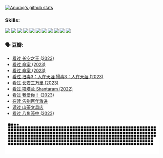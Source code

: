 
[![Anurag's github stats](https://github-readme-stats.vercel.app/api?username=w940853815)](https://github.com/anuraghazra/github-readme-stats)

### Skills:

<code><img height="32" src="https://cdn.jsdelivr.net/npm/simple-icons@v5/icons/python.svg"></code>
<code><img height="32" src="https://cdn.jsdelivr.net/npm/simple-icons@v5/icons/javascript.svg"></code>
<code><img height="32" src="https://cdn.jsdelivr.net/npm/simple-icons@v5/icons/django.svg"></code>
<code><img height="32" src="https://cdn.jsdelivr.net/npm/simple-icons@v5/icons/flask.svg"></code>
<code><img height="32" src="https://cdn.jsdelivr.net/npm/simple-icons@v5/icons/vuetify.svg"></code>
<code><img height="32" src="https://cdn.jsdelivr.net/npm/simple-icons@v5/icons/git.svg"></code>
<code><img height="32" src="https://cdn.jsdelivr.net/npm/simple-icons@v5/icons/docker.svg"></code>
<code><img height="32" src="https://cdn.jsdelivr.net/npm/simple-icons@v5/icons/postgresql.svg"></code>
<code><img height="32" src="https://cdn.jsdelivr.net/npm/simple-icons@v5/icons/elasticsearch.svg"></code>
<code><img height="32" src="https://cdn.jsdelivr.net/npm/simple-icons@v5/icons/macos.svg"></code>
<code><img height="32" src="https://cdn.jsdelivr.net/npm/simple-icons@v5/icons/linux.svg"></code>

### 🗣 豆瓣:

<!-- DOUBAN-ACTIVITIES:START -->
- [看过 长空之王‎ (2023)](https://www.douban.com/people/136069238/status/4397459053/?_i=97084092)
- [看过 命案‎ (2023)](https://www.douban.com/people/136069238/status/4395718336/?_i=97084092)
- [看过 命案‎ (2023)](https://www.douban.com/people/136069238/status/4395718257/?_i=97084092)
- [看过 扫毒3：人在天涯 掃毒3：人在天涯‎ (2023)](https://www.douban.com/people/136069238/status/4394601730/?_i=97084092)
- [看过 长安三万里‎ (2023)](https://www.douban.com/people/136069238/status/4391215935/?_i=97084092)
- [看过 项塔兰 Shantaram‎ (2022)](https://www.douban.com/people/136069238/status/4387849946/?_i=97084092)
- [看过 我爱你！‎ (2023)](https://www.douban.com/people/136069238/status/4385556252/?_i=97084092)
- [在读 告别百年激进](https://www.douban.com/people/136069238/status/4374953075/?_i=97084092)
- [读过 山茶文具店](https://www.douban.com/people/136069238/status/4374952154/?_i=97084092)
- [看过 八角笼中‎ (2023)](https://www.douban.com/people/136069238/status/4367541707/?_i=97084092)
<!-- DOUBAN-ACTIVITIES:END -->


![Snake animation](https://raw.githubusercontent.com/w940853815/w940853815/output/github-contribution-grid-snake.svg)

<!--
**w940853815/w940853815** is a ✨ _special_ ✨ repository because its `README.md` (this file) appears on your GitHub profile.

Here are some ideas to get you started:

- 🔭 I’m currently working on ...
- 🌱 I’m currently learning ...
- 👯 I’m looking to collaborate on ...
- 🤔 I’m looking for help with ...
- 💬 Ask me about ...
- 📫 How to reach me: ...
- 😄 Pronouns: ...
- ⚡ Fun fact: ...
-->
